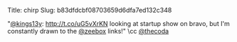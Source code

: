 Title: chirp
Slug: b83dfdcbf08703659d6dfa7ed132c348

"<a href="http://twitter.com/kings13y">@kings13y</a>: <a href="http://t.co/uG5vXrKN">http://t.co/uG5vXrKN</a> looking at startup show on bravo, but I'm constantly drawn to the <a href="http://twitter.com/zeebox">@zeebox</a> links!" \cc <a href="http://twitter.com/thecoda">@thecoda</a>
